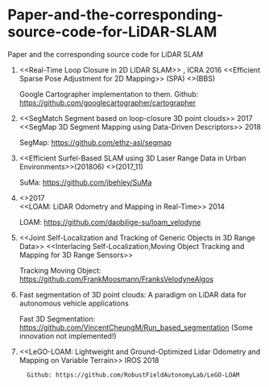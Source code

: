 # Paper-and-the-corresponding-source-code-for-LiDAR-SLAM
Paper and the corresponding source code for LiDAR SLAM


1)	<<Real-Time Loop Closure in 2D LIDAR SLAM>> ,  ICRA 2016
    <<Efficient Sparse Pose Adjustment for 2D Mapping>> (SPA) 
    <<Real-Time Correlative Scan Matching >>(BBS)

    Google Cartographer implementation to them.
    Github: https://github.com/googlecartographer/cartographer

2)	<<SegMatch Segment based on loop-closure 3D point clouds>> 2017
    <<SegMap  3D Segment Mapping using Data-Driven Descriptors>> 2018

    SegMap: https://github.com/ethz-asl/segmap

3)	<<Efficient Surfel-Based SLAM using 3D Laser Range Data in Urban Environments>>(201806)
    <<Elastic LiDAR Fusion Dense Map-Centric Continuous-Time SLAM>>(2017_11)

    SuMa: https://github.com/jbehley/SuMa

4)	<<Low-drift and Real-time lidar odometry and mapping>>2017       
    <<LOAM: LiDAR Odometry and Mapping in Real-Time>> 2014
    
    LOAM: https://github.com/daobilige-su/loam_velodyne

5)	<<Joint Self-Localization and Tracking of Generic Objects in 3D Range Data>>
    <<Interlacing Self-Localization,Moving Object Tracking and Mapping for 3D Range Sensors>>
    
    Tracking Moving Object: https://github.com/FrankMoosmann/FranksVelodyneAlgos 

6)	Fast segmentation of 3D point clouds: A paradigm on LiDAR data for autonomous vehicle applications

    Fast 3D Segmentation: https://github.com/VincentCheungM/Run_based_segmentation
    (Some innovation not implemented!)

7)	<<LeGO-LOAM: Lightweight and Ground-Optimized Lidar Odometry and Mapping on Variable Terrain>> IROS 2018

          Github: https://github.com/RobustFieldAutonomyLab/LeGO-LOAM
